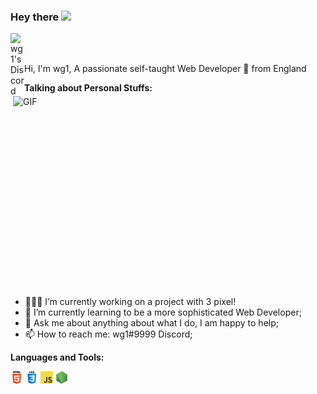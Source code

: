 ### Hey there <img src="https://media.giphy.com/media/hvRJCLFzcasrR4ia7z/giphy.gif" width="25px">
<a href="#">
  <img align="left" alt="wg1's Discord" width="22px" src="https://raw.githubusercontent.com/peterthehan/peterthehan/master/assets/discord.svg" />
</a>

 
<br />
<br>
 
Hi, I'm wg1, A passionate self-taught Web Developer 🚀 from England
 
  <img align="right" alt="GIF" src="https://media3.giphy.com/media/836HiJc7pgzy8iNXCn/giphy.gif?cid=ecf05e47swgq3xbgkya9j3qx3jbk36n5ek4x95dngix126ma&rid=giphy.gif" width="500" height="320" />
 
**Talking about Personal Stuffs:**
 
- 👨🏽‍💻 I’m currently working on a project with 3 pixel!
- 🌱 I’m currently learning to be a more sophisticated Web Developer; 
- 💬 Ask me about anything about what I do, I am happy to help;
- 📫 How to reach me: wg1#9999 Discord;
 
**Languages and Tools:**  
 
<code><img height="20" src="https://raw.githubusercontent.com/github/explore/80688e429a7d4ef2fca1e82350fe8e3517d3494d/topics/html/html.png"></code>
<code><img height="20" src="https://raw.githubusercontent.com/github/explore/80688e429a7d4ef2fca1e82350fe8e3517d3494d/topics/css/css.png"></code>
<code><img height="20" src="https://raw.githubusercontent.com/github/explore/80688e429a7d4ef2fca1e82350fe8e3517d3494d/topics/javascript/javascript.png"></code>
<code><img height="20" src="https://raw.githubusercontent.com/github/explore/80688e429a7d4ef2fca1e82350fe8e3517d3494d/topics/nodejs/nodejs.png"></code>
 
 
